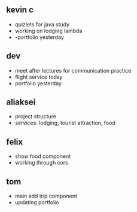 ## kevin c
- quizlets for java study
- working on lodging lambda 
- -portfolio yesterday

## dev
- meet after lectures for communication practice
- flight service today
- portfolio yesterday

## aliaksei
- project structure
- services: lodging, tourist attraction, food


## felix
- show food component
- working through cors

## tom 
- main add trip component
- updating portfolio

